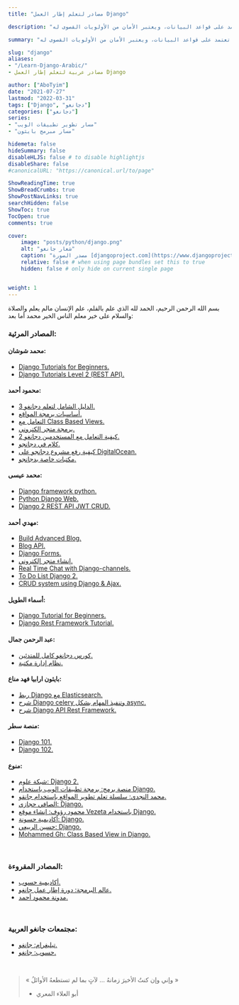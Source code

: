 ```yaml
---
title: "مصادر لتعلم إطار العمل Django"

description: "هو إطار عمل ويب حر ومفتوح المصدر، كتب بلغة البرمجة بايثون، يهدف لتسهيل عملية تطوير مواقع الويب التي تعتمد على قواعد البيانات، ويعتبر الأمان من الأولويات القصوى له."

summary: "هو إطار عمل ويب حر ومفتوح المصدر، كتب بلغة البرمجة بايثون، يهدف لتسهيل عملية تطوير مواقع الويب التي تعتمد على قواعد البيانات، ويعتبر الأمان من الأولويات القصوى له."

slug: "django"
aliases: 
- "/Learn-Django-Arabic/"
- مصادر عربية لتعلم إطار العمل Django

author: ["AboTyim"]
date: "2021-07-27"
lastmod: "2022-03-31"
tags: ["Django", "دجانغو"]
categories: ["دجانغو"]
series: 
- "مسار تطوير تطبيقات الويب"
- "مسار مبرمج بايثون"

hidemeta: false
hideSummary: false
disableHLJS: false # to disable highlightjs
disableShare: false
#canonicalURL: "https://canonical.url/to/page"

ShowReadingTime: true
ShowBreadCrumbs: true
ShowPostNavLinks: true
searchHidden: false
ShowToc: true
TocOpen: true
comments: true

cover:
    image: "posts/python/django.png"
    alt: "شعار جانغو"
    caption: "مصدر الصورة [djangoproject.com](https://www.djangoproject.com/community/logos/)"
    relative: false # when using page bundles set this to true
    hidden: false # only hide on current single page


weight: 1
---
```




بسم الله الرحمن الرحيم، الحمد لله الذي علم بالقلم، علم الإنسان مالم يعلم والصلاة والسلام على خير معلم الناس الخير محمد أما بعد:



### المصادر المرئية:

#### محمد شوشان:

- [Django Tutorials for Beginners.](https://www.youtube.com/playlist?list=PLnzqK5HvcpwT8CbcwHMZkjlmN1BdbOBWB)
- [Django Tutorials Level 2 (REST API).](https://www.youtube.com/playlist?list=PLnzqK5HvcpwRCqH9qJSM67ZPBC7MD1Pa3)



#### محمود أحمد:

- [الدليل الشامل لتعلم دجانغو 3.](https://www.youtube.com/playlist?list=PLtGOJcWqvbqfv9yQelR4HETqU35alUoW6)
- [أساسيات برمجة المواقع.](https://www.youtube.com/playlist?list=PLtGOJcWqvbqfio_BvIw_sLqHCUQ5XPpyZ)
- [التعامل مع Class Based Views.](https://www.youtube.com/playlist?list=PLtGOJcWqvbqc3cbs0cpSrr1jiGgSbjlik)
- [برمجة متجر الكتروني.](https://www.youtube.com/playlist?list=PLtGOJcWqvbqdSdcHeukSUJKxiUpELCnFg)
- [كيفية التعامل مع المستخدمين دجانغو 2.](https://www.youtube.com/playlist?list=PLtGOJcWqvbqfm1KN_9qc7vpn5e9XwP9U3)
- [كلام في دجانجو.](https://www.youtube.com/playlist?list=PLtGOJcWqvbqcq6ExuyRT0SNw8iKopFpV1)
- [كيفية رفع مشروع دجانجو على DigitalOcean.](https://www.youtube.com/playlist?list=PLtGOJcWqvbqeVCY78dcKJFXItin0BEujT)
- [مكتبات خاصة بدجانجو.](https://code4learn.teachable.com/p/d4a3d7)



#### محمد عيسى:

- [Django framework python.](https://www.youtube.com/playlist?list=PLMYF6NkLrdN_5wAJRbEoQYl62-qM3aB8t)
- [Python Django Web.](https://www.youtube.com/playlist?list=PLMYF6NkLrdN9JJ7r0APq7O87gucjYWRfD)
- [Django 2 REST API JWT CRUD.](https://www.youtube.com/playlist?list=PLMYF6NkLrdN_8KPztmgiAZpsNfXJcI-v5)



#### مهدي أحمد:

- [Build Advanced Blog.](https://www.youtube.com/playlist?list=PLl7A6RG4XKeYpg51JOvlf-Znj78i_V_n_)
- [Blog API.](https://www.youtube.com/playlist?list=PLl7A6RG4XKeYrNzeF48o-z53DA14JZ-d9)
- [Django Forms.](https://www.youtube.com/playlist?list=PLl7A6RG4XKeaLJsAmb5O2F2T-QDxPc7Ut)
- [إنشاء متجر إلكتروني.](https://www.youtube.com/playlist?list=PLl7A6RG4XKebUJtwiOm7Yso5HgN3jC8Ll)
- [Real Time Chat with Django-channels.](https://www.youtube.com/playlist?list=PLl7A6RG4XKeYoiobPZmO7HtIoFBt6hV0O)
- [To Do List Django 2.](https://www.youtube.com/playlist?list=PLl7A6RG4XKeZfwfZ9QMb1XlTgwmTrxQBK)
- [CRUD system using Django & Ajax.](https://www.youtube.com/playlist?list=PLl7A6RG4XKeZgn0-oUs8khsXTTRhI9xoN)



#### أسماء الطويل:

- [Django Tutorial for Beginners.](https://www.youtube.com/playlist?list=PL2z1gXAKH9c3XUn2HYMWRbAon4z6AQ4CL)
- [Django Rest Framework Tutorial.](https://www.youtube.com/playlist?list=PL2z1gXAKH9c3dglbz0tvLqJTJPVPgjW1x)



#### عبد الرحمن جمال:

- [كورس دجانغو كامل للمتدئين.](https://www.youtube.com/playlist?list=PLknwEmKsW8OtK_n48UOuYGxJPbSFrICxm)
- [نظام إدارة مكتبة.](https://www.youtube.com/playlist?list=PLknwEmKsW8Ot_JCzFaQ_XenaOe99VFmcM)



#### بايثون ارابيا فهد مناع:

- [ربط Django مع Elasticsearch.](https://www.youtube.com/playlist?list=PLXqhO5lRtxJWk_u_N01Jjrm9y2_60cjOB)
- [شرح Django celery وتنفيذ المهام بشكل async.](https://www.youtube.com/watch?v=XZ69ExZKjcI)
- [شرح Django API Rest Framework.](https://www.youtube.com/playlist?list=PLXqhO5lRtxJV6oWcW2vlPHRzRFF6gVvc3)



#### منصة سطر:

- [Django 101.](https://satr.codes/courses/FymypsKhJJ/view)
- [Django 102.](https://satr.codes/courses/wxLyJSBxeg/view)



#### منوع:

- [شبكة علوم: Django 2.](https://www.youtube.com/playlist?list=PLTcPeoMjkuCxoyflbe4AuNWMZWulKVbr4)
- [منصة برمج: برمجة تطبيقات الويب باستخدام Django.](https://app.barmej.com/%D8%A8%D8%B1%D9%85%D8%AC%D8%A9-%D8%AA%D8%B7%D8%A8%D9%8A%D9%82%D8%A7%D8%AA-%D8%A7%D9%84%D9%88%D9%8A%D8%A8-%D8%A8%D8%A7%D8%B3%D8%AA%D8%AE%D8%AF%D8%A7%D9%85-Django)
- [محمد النجدي: سلسلة تعلم تطوير المواقع بإستخدام جانقو.](https://www.youtube.com/watch?v=kv0k2d75a3s&list=PLnznAJG6RAI8egZJ6lR5tuWgNmrRp4DJd)
- [الصافي حجازي: Django.](https://www.youtube.com/playlist?list=PLdZYzC8fohEKjuYyvITqYc2vL0lAWRvhs)
- [محمود رؤوف: إنشاء موقع Vezeta باستخدام Django.](https://www.youtube.com/playlist?list=PLUgHGaXGKJGn6A_NLDGG4B5AZ-ZexVsPn)
- [أكاديمية حسونة: Django.](https://www.youtube.com/playlist?list=PLHIfW1KZRIfnYEkYsNi5XJLI57OWMKBjM)
- [حسين الربيعي: Django.](https://www.youtube.com/playlist?list=PLF8OvnCBlEY3VqZkeKeyVdJ_J1Ek0ECbs)
- [Mohammed Gh: Class Based View in Django.](https://www.youtube.com/playlist?list=PLDCTk1kTFRGingAiwV8N56d5mDhlBabdd)



<br>

### المصادر المقروءة:

- [أكاديمية حسوب.](https://academy.hsoub.com/programming/python/django/)
- [عالم البرمجة: دورة إطار عمل جانغو.](https://3alam.pro/albader/series/django)
- [مدونة محمود أحمد.](https://code4learn.teachable.com/blog)



<br>

### مجتمعات جانغو العربية:

- [تيليغرام: جانغو.](https://t.me/DjangoPython)
- [حسوب: جانغو.](https://io.hsoub.com/django)



<br>

> « وإني وإن كنتُ الأخيرَ زمانهُ … لآتٍ بما لم تستطعهُ الأوائلُ »
>
> * أبو العلاء المعري